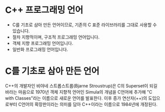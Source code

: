 # C++ 프로그래밍 언어

+ C를 기초로 삼아 만든 언어이므로, 기존의 C 표준 라이브러리를 그대로 사용할 수 있습니다.
+ 절차 지향적이며, 구조적 프로그래밍 언어입니다.
+ 객체 지향 프로그래밍 언어입니다.
+ 일반화 프로그래밍 언어입니다.

# C를 기초로 삼아 만든 언어

C++의 개발자인 비야네 스트롭스트룹(Bjarne Stroustrup)은 C의 Superset이 되길 바라는 마음으로 1970년 객체 지향적 언어인 Simula의 개념을 C언어에 추가해 "C with Classes"라는 이름으로 새로운 언어를 발표한다.
이후 증가 연산자(++)의 도입으로부터 C언어의 확장판이라는 의미를 담아 C++이라는 이름으로 1984년에 개정된다.